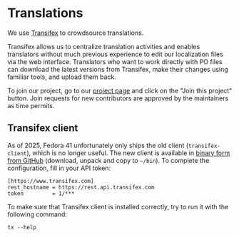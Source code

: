 # Translations

We use [Transifex](https://www.transifex.com) to crowdsource translations.

Transifex allows us to centralize translation activities and enables translators without much previous experience to edit our localization files via the web interface. Translators who want to work directly with PO files can download the latest versions from Transifex, make their changes using familiar tools, and upload them back.

To join our project, go to our [project page](https://explore.transifex.com/mc/mc/) and click on the "Join this project" button. Join requests for new contributors are approved by the maintainers as time permits.


## Transifex client

As of 2025, Fedora 41 unfortunately only ships the old client (`transifex-client`), which is no longer useful.  The new client is available in [binary form from GitHub](https://github.com/transifex/cli/releases) (download, unpack and copy to `~/bin`). To complete the configuration, fill in your API token:

```shell title="~/.transifexrc"
[https://www.transifex.com]
rest_hostname = https://rest.api.transifex.com
token         = 1/***
```

To make sure that Transifex client is installed correctly, try to run it with the following command:

```shell
tx --help
```
